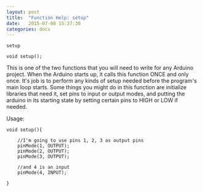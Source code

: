 ```yaml
---
layout: post
title:  "Function Help: setup"
date:   2015-07-08 15:37:30
categories: docs
---
```


	setup

	void setup();

This is one of the two functions that you will need to write for any Arduino project. When the Arduino starts up, it calls this function ONCE and only once. 
It's job is to perform any kinds of setup needed before the program's main loop starts. Some things you might do in this function are initialize libraries that need it, set pins to input or output modes, and putting the arduino in its starting state by setting certain pins to HIGH or LOW if needed.

Usage:

	void setup(){

		//I'm going to use pins 1, 2, 3 as output pins
		pinMode(1, OUTPUT);
		pinMode(2, OUTPUT);
		pinMode(3, OUTPUT);

		//and 4 is an input
		pinMode(4, INPUT);

	}


